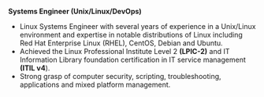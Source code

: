 **Systems Engineer (Unix/Linux/DevOps)**
- Linux Systems Engineer with several years of experience in a Unix/Linux environment and expertise in notable distributions of Linux including Red Hat Enterprise Linux (RHEL), CentOS, Debian and Ubuntu. 
- Achieved the Linux Professional Institute Level 2 **(LPIC-2)** and IT Information Library foundation certification in IT service management **(ITIL v4**).
- Strong grasp of computer security, scripting, troubleshooting, applications and mixed platform management.
